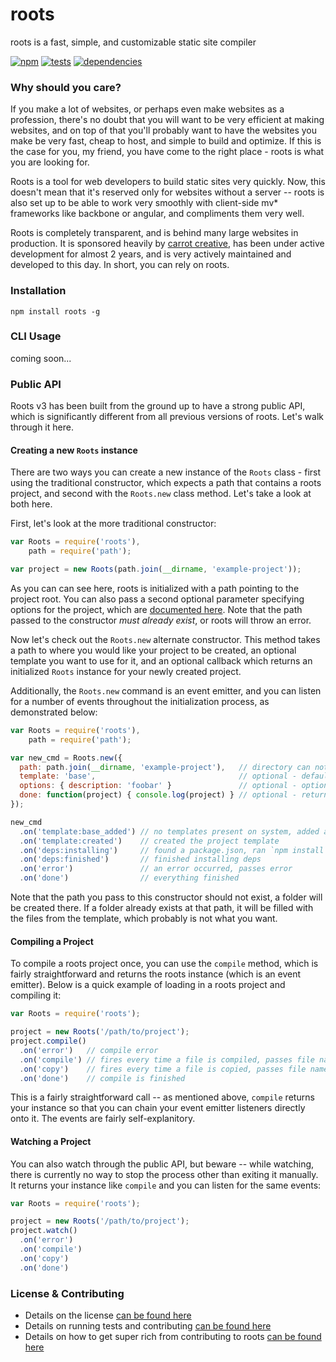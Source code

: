 # roots

roots is a fast, simple, and customizable static site compiler

[![npm](https://badge.fury.io/js/roots.png)](http://badge.fury.io/js/roots)
[![tests](https://travis-ci.org/jenius/roots.png?branch=master)](https://travis-ci.org/jenius/roots)
[![dependencies](https://david-dm.org/jenius/roots.png)](https://david-dm.org/jenius/roots)

### Why should you care?

If you make a lot of websites, or perhaps even make websites as a profession, there's no doubt that you will want to be very efficient at making websites, and on top of that you'll probably want to have the websites you make be very fast, cheap to host, and simple to build and optimize. If this is the case for you, my friend, you have come to the right place - roots is what you are looking for.

Roots is a tool for web developers to build static sites very quickly. Now, this doesn't mean that it's reserved only for websites without a server -- roots is also set up to be able to work very smoothly with client-side mv* frameworks like backbone or angular, and compliments them very well.

Roots is completely transparent, and is behind many large websites in production. It is sponsored heavily by [carrot creative](http://carrot.is), has been under active development for almost 2 years, and is very actively maintained and developed to this day. In short, you can rely on roots.

### Installation

`npm install roots -g`

### CLI Usage

coming soon...

### Public API

Roots v3 has been built from the ground up to have a strong public API, which is significantly different from all previous versions of roots. Let's walk through it here.

#### Creating a new `Roots` instance

There are two ways you can create a new instance of the `Roots` class - first using the traditional constructor, which expects a path that contains a roots project, and second with the `Roots.new` class method. Let's take a look at both here.

First, let's look at the more traditional constructor:

```js
var Roots = require('roots'),
    path = require('path');

var project = new Roots(path.join(__dirname, 'example-project'));
```

As you can can see here, roots is initialized with a path pointing to the project root. You can also pass a second optional parameter specifying options for the project, which are [documented here](docs/configuration.md). Note that the path passed to the constructor *must already exist*, or roots will throw an error.

Now let's check out the `Roots.new` alternate constructor. This method takes a path to where you would like your project to be created, an optional template you want to use for it, and an optional callback which returns an initialized `Roots` instance for your newly created project.

Additionally, the `Roots.new` command is an event emitter, and you can listen for a number of events throughout the initialization process, as demonstrated below:

```js
var Roots = require('roots'),
    path = require('path');

var new_cmd = Roots.new({
  path: path.join(__dirname, 'example-project'),   // directory can not yet exist
  template: 'base',                                // optional - defaults to 'base'
  options: { description: 'foobar' }               // optional - options to pass to template
  done: function(project) { console.log(project) } // optional - returns Roots instance
});

new_cmd
  .on('template:base_added') // no templates present on system, added a base template
  .on('template:created')    // created the project template
  .on('deps:installing')     // found a package.json, ran `npm install`
  .on('deps:finished')       // finished installing deps
  .on('error')               // an error occurred, passes error
  .on('done')                // everything finished
```

Note that the path you pass to this constructor should not exist, a folder will be created there. If a folder already exists at that path, it will be filled with the files from the template, which probably is not what you want.

#### Compiling a Project

To compile a roots project once, you can use the `compile` method, which is fairly straightforward and returns the roots instance (which is an event emitter). Below is a quick example of loading in a roots project and compiling it:

```js
var Roots = require('roots');

project = new Roots('/path/to/project');
project.compile()
  .on('error')   // compile error
  .on('compile') // fires every time a file is compiled, passes file name
  .on('copy')    // fires every time a file is copied, passes file name
  .on('done')    // compile is finished
```

This is a fairly straightforward call -- as mentioned above, `compile` returns your instance so that you can chain your event emitter listeners directly onto it. The events are fairly self-explanitory.

#### Watching a Project

You can also watch through the public API, but beware -- while watching, there is currently no way to stop the process other than exiting it manually. It returns your instance like `compile` and you can listen for the same events:

```js
var Roots = require('roots');

project = new Roots('/path/to/project');
project.watch()
  .on('error')
  .on('compile')
  .on('copy')
  .on('done')
```

### License & Contributing

- Details on the license [can be found here](license.md)
- Details on running tests and contributing [can be found here](contributing.md)
- Details on how to get super rich from contributing to roots [can be found here](contributing.md#getting-money)
